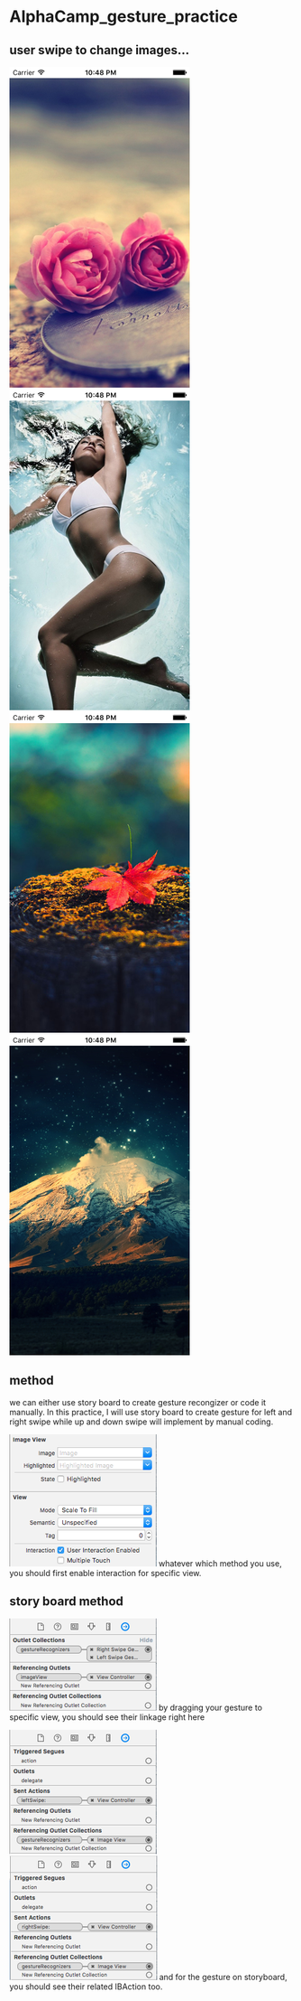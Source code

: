 # AlphaCamp_gesture_practice

## user swipe to change images...

![Alt text](screenshots/screenA.png?raw=true "screen A")
![Alt text](screenshots/screenB.png?raw=true "screen B")
![Alt text](screenshots/screenC.png?raw=true "screen C")
![Alt text](screenshots/screenD.png?raw=true "screen D")

## method
we can either use story board to create gesture recongizer or code it manually. In this practice, I will use story board to create gesture for left and right swipe while up and down swipe will implement by manual coding.  

![Alt text](screenshots/imageview_interaction.png?raw=true "view interaction enable")
whatever which method you use, you should first enable interaction for specific view.

## story board method
![Alt text](screenshots/imageview_with2gesture.png?raw=true "imageview gesture linkage")
by dragging your gesture to specific view, you should see their linkage right here  

![Alt text](screenshots/left_swipe_action.png?raw=true "left swipe gesture")
![Alt text](screenshots/right_swipe_action.png?raw=true "right swipe gestur")
and for the gesture on storyboard, you should see their related IBAction too.

